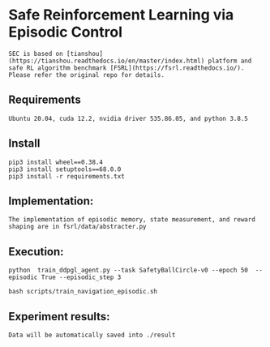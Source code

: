 # Safe Reinforcement Learning via Episodic Control
    SEC is based on [tianshou](https://tianshou.readthedocs.io/en/master/index.html) platform and safe RL algorithm benchmark [FSRL](https://fsrl.readthedocs.io/). Please refer the original repo for details.


## Requirements

    Ubuntu 20.04, cuda 12.2, nvidia driver 535.86.05, and python 3.8.5

## Install

    pip3 install wheel==0.38.4
    pip3 install setuptools==68.0.0
    pip3 install -r requirements.txt

## Implementation:

    The implementation of episodic memory, state measurement, and reward shaping are in fsrl/data/abstracter.py

## Execution:
  
    python  train_ddpgl_agent.py --task SafetyBallCircle-v0 --epoch 50  --episodic True --episodic_step 3 

    bash scripts/train_navigation_episodic.sh

## Experiment results:

    Data will be automatically saved into ./result